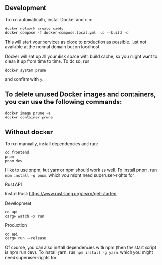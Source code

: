 ## Development

To run automatically, install Docker and run:

```
docker network create caddy
docker compose -f docker-compose.local.yml  up --build -d

```


This will start your services as close to production as possible, just not available at the normal domain but on localhost.

Docker will eat up all your disk space with build cache, so you might want to clean it up from time to time. To do so, run 
```
docker system prune
``` 
and confirm with `y`.


## To delete unused Docker images and containers, you can use the following commands:

```
docker image prune -a
docker container prune

```

## Without docker
To run manually, install dependencies and run:

```
cd frontend
pnpm
pnpm dev
```

I like to use pnpm, but yarn or npm should work as well. To install pnpm, run `npm install -g pnpm`, which you might need superuser-rights for.

Rust API

Install Rust: https://www.rust-lang.org/learn/get-started

Development

```
cd api
cargo watch -x run
```

Production

```
cd api
cargo run --release
```

Of course, you can also install dependencies with npm (then the start script is npm run dev). To install yarn, run `npm install -g yarn`, which you might need superuser-rights for.